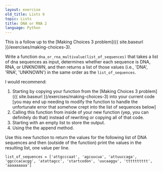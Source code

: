 ```yaml
---
layout: exercise
old_title: Lists 6
topic: Lists
title: DNA or RNA 2
language: Python
---
```


This is a follow up to the
[Making Choices 3 problem]({{ site.baseurl }}/exercises/making-choices-3).

Write a function `dna_or_rna_multivalue(list_of_sequences)` that
takes a list of dna sequences as input, determines whether each sequence
is DNA, RNA, or UNKNOWN, and then returns a list of those values (i.e.,
'DNA', 'RNA', 'UNKNOWN') in the same order as the `list_of_sequences`.

I would recommend:

1.  Starting by copying your function from the [Making Choices 3
    problem]({{ site.baseurl }}/exercises/making-choices-3)
    into your current code [you may end up needing to modify the
    function to handle the unfortunate error that somehow crept into the
    list of sequences below]
2.  Calling this function from inside of your new function (yep, you can
    definitely do that) instead of rewriting or copying all of that
    code.
3.  Starting with an empty list to store the output.
4.  Using the the append method.

Use this new function to return the values for the following list of DNA
sequences and then (outside of the function) print the values in the
resulting list, one value per line.

```
list_of_sequences = ['attgcccaat', 'agcuucua', 'attuuccaga',
'ggcccacacgg', 'atattagcc', 'startcodon', 'uucaaggu', 'tttttttttt',
'aaaaaaaaa']
```

